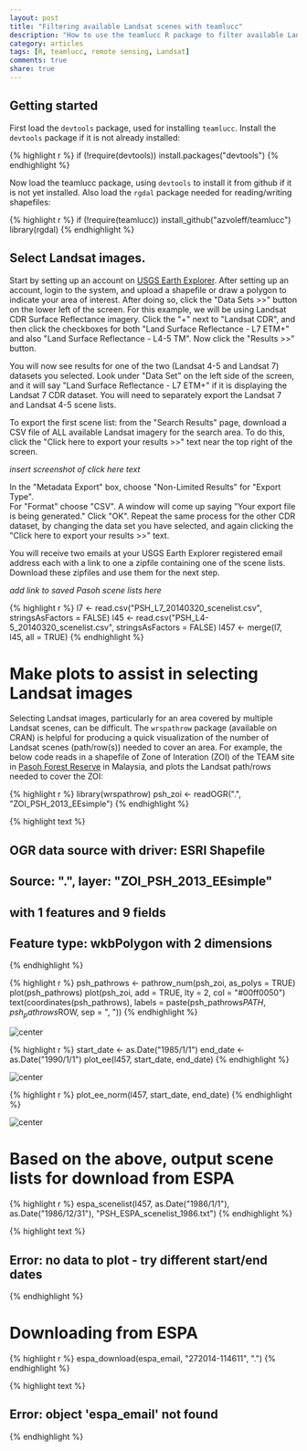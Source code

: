 ```yaml
---
layout: post
title: "Filtering available Landsat scenes with teamlucc"
description: "How to use the teamlucc R package to filter available Landsat scenes based on date, sensor, and percent cloud cover"
category: articles
tags: [R, teamlucc, remote sensing, Landsat]
comments: true
share: true
---
```


## Getting started

First load the `devtools` package, used for installing `teamlucc`. Install the 
`devtools` package if it is not already installed:


{% highlight r %}
if (!require(devtools)) install.packages("devtools")
{% endhighlight %}


Now load the teamlucc package, using `devtools` to install it from github if it 
is not yet installed. Also load the `rgdal` package needed for reading/writing 
shapefiles:


{% highlight r %}
if (!require(teamlucc)) install_github("azvoleff/teamlucc")
library(rgdal)
{% endhighlight %}


## Select Landsat images.

Start by setting up an account on [USGS Earth 
Explorer](http://www.earthexplorer.usgs.gov). After setting up an account, 
login to the system, and upload a shapefile or draw a polygon to indicate your 
area of interest. After doing so, click the "Data Sets >>" button on the lower 
left of the screen. For this example, we will be using Landsat CDR Surface 
Reflectance imagery. Click the "+" next to "Landsat CDR", and then click the 
checkboxes for both "Land Surface Reflectance - L7 ETM+" and also "Land Surface 
Reflectance - L4-5 TM". Now click the "Results >>" button.

You will now see results for one of the two (Landsat 4-5 and Landsat 7) 
datasets you selected. Look under "Data Set" on the left side of the screen, 
and it will say "Land Surface Reflectance - L7 ETM+" if it is displaying the 
Landsat 7 CDR dataset. You will need to separately export the Landsat 7 and 
Landsat 4-5 scene lists.

To export the first scene list: from the "Search Results" page, download a CSV 
file of ALL available Landsat imagery for the search area. To do this, click 
the "Click here to export your results >>" text near the top right of the 
screen.

*insert screenshot of click here text*

In the "Metadata Export" box, choose "Non-Limited Results" for "Export Type".  
For "Format" choose "CSV". A window will come up saying "Your export file is 
being generated." Click "OK". Repeat the same process for the other CDR 
dataset, by changing the data set you have selected, and again clicking the 
"Click here to export your results >>" text.

You will receive two emails at your USGS Earth Explorer registered email 
address each with a link to one a zipfile containing one of the scene lists. 
Download these zipfiles and use them for the next step.

*add link to saved Pasoh scene lists here*


{% highlight r %}
l7 <- read.csv("PSH_L7_20140320_scenelist.csv", stringsAsFactors = FALSE)
l45 <- read.csv("PSH_L4-5_20140320_scenelist.csv", stringsAsFactors = FALSE)
l457 <- merge(l7, l45, all = TRUE)
{% endhighlight %}


# Make plots to assist in selecting Landsat images

Selecting Landsat images, particularly for an area covered by multiple Landsat 
scenes, can be difficult. The `wrspathrow` package (available on CRAN) is 
helpful for producing a quick visualization of the number of Landsat scenes 
(path/row(s)) needed to cover an area. For example, the below code reads in a 
shapefile of Zone of Interation (ZOI) of the TEAM site in [Pasoh Forest 
Reserve](http://www.teamnetwork.org/network/sites/pasoh-national-forest) in 
Malaysia, and plots the Landsat path/rows needed to cover the ZOI:


{% highlight r %}
library(wrspathrow)
psh_zoi <- readOGR(".", "ZOI_PSH_2013_EEsimple")
{% endhighlight %}



{% highlight text %}
## OGR data source with driver: ESRI Shapefile 
## Source: ".", layer: "ZOI_PSH_2013_EEsimple"
## with 1 features and 9 fields
## Feature type: wkbPolygon with 2 dimensions
{% endhighlight %}



{% highlight r %}
psh_pathrows <- pathrow_num(psh_zoi, as_polys = TRUE)
plot(psh_pathrows)
plot(psh_zoi, add = TRUE, lty = 2, col = "#00ff0050")
text(coordinates(psh_pathrows), labels = paste(psh_pathrows$PATH, psh_pathrows$ROW, 
    sep = ", "))
{% endhighlight %}

![center](/../..//content/2014-03-20-filtering-landsat-with-teamlucc/unnamed-chunk-4.png) 



{% highlight r %}
start_date <- as.Date("1985/1/1")
end_date <- as.Date("1990/1/1")
plot_ee(l457, start_date, end_date)
{% endhighlight %}

![center](/../..//content/2014-03-20-filtering-landsat-with-teamlucc/unnamed-chunk-51.png) 

{% highlight r %}
plot_ee_norm(l457, start_date, end_date)
{% endhighlight %}

![center](/../..//content/2014-03-20-filtering-landsat-with-teamlucc/unnamed-chunk-52.png) 


# Based on the above, output scene lists for download from ESPA


{% highlight r %}
espa_scenelist(l457, as.Date("1986/1/1"), as.Date("1986/12/31"), "PSH_ESPA_scenelist_1986.txt")
{% endhighlight %}



{% highlight text %}
## Error: no data to plot - try different start/end dates
{% endhighlight %}


# Downloading from ESPA

{% highlight r %}
espa_download(espa_email, "272014-114611", ".")
{% endhighlight %}



{% highlight text %}
## Error: object 'espa_email' not found
{% endhighlight %}

